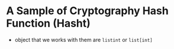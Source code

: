 # A Sample of Cryptography Hash Function (Hasht)

- object that we works with them are `listint` or `list[int]`
